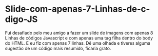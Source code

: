 # Slide-com-apenas-7-Linhas-de-c-digo-JS

Fui desafiado pelo meu amigo a fazer um slide de imagens com apenas 8 Linhas de códigos Javascript e com apenas uma tag filha dentro do body do HTML.
E eu fíz com apenas 7 linhas. Dê uma olhada e tiveres alguma sugestão de um código mais resumido, ficaria grato.

